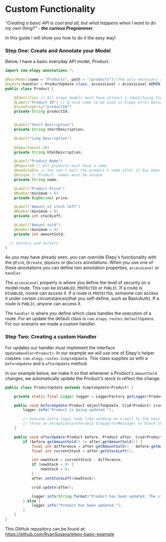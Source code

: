 # Custom Functionality

_"Creating a basic API is cool and all, but what happens when I want to do my own thing?"_ - ___the curious Programmer___.

In this guide I will show you how to do it the easy way!

### Step One: Create and Annotate your Model
Below, I have a basic everyday API model, Product.
```java
import com.elepy.annotations.*;

@RestModel(name = "Products", path = "/products")//The only necessary annotation for Elepy
@Update(handler = ProductUpdate.class, accessLevel = AccessLevel.ADMIN) //Override Elepy's Update :D
public class Product {

    @Identifier // All elepy models must have atleast 1 identifying field. By default it can be a 'String productId;'
    @Label("Product ID") // A nice name to be used in Elepy error messages and such
    @JsonProperty("productId")
    private String productId;


    @Label("Short Description")
    private String shortDescription;

    @Label("Long Description")
    
    @Importance(-10)
    private String htmlDescription;

    @Label("Product Name")
    @Required // All products must have a name
    @Uneditable // You can't edit the product's name after it has been set
    @Unique // Product  names must be unique
    private String name;

    @Label("Product Price")
    @Number(minimum = 0)
    private BigDecimal price;

    @Label("Amount of stock left")
    @Number(minimum = 0)
    private int stockLeft;

    @Label("Amount sold")
    @Number(minimum = 0)
    private int amountSold;

  // Getters and Setters
}
```

As you may have already seen, you can override Elepy's functionality with the `@Find`, `@Create`, `@Update` or `@Delete` annotations. When you use one of these annotations you can define two annotation properties, `accessLevel` or `handler`. 

The `accessLevel` property is where you define the level of security on a model route. This can be `DISABLED`, `PROTECTED` or `PUBLIC`. If a route is `DISABLED`, noone can access it. If a route is `PROTECTED`, someone can access it under certain circumstances(that you self-define, such as BasicAuth). If a route is `PUBLIC`, anyone can access it.

The `handler` is where you define which class handles the execution of a route. For an update the default class is `com.elepy.routes.DefaultUpdate`. For our scenario we made a custom handler.

### Step Two: Creating a custom Handler
For updates our handler must implement the interface `UpdateHandler<Product>`. In our example we will use one of Elepy's helper classes: `com.elepy.routes.SimpleUpdate`. This class supplies us with a `beforeUpdate` and a `afterUpdate` method.

In our example below, we make it so that whenever a Product's `amountSold` changes, we automatically update the Product's stock to reflect the change.
``` java
public class ProductUpdate extends SimpleUpdate<Product> {

    private static final Logger logger = LoggerFactory.getLogger(ProductUpdate.class);

    public void beforeUpdate(Product objectToUpdate, Crud<Product> crud, ElepyContext elepy) {
        logger.info("Product is being updated.");

        // execute extra logic code like sending an e-mail to the boss :D
        // throw an exception(preferably ElepyErrorMessage) to block the update
    }

    public void afterUpdate(Product before, Product after, Crud<Product> crud, ElepyContext elepy) {
        if (before.getAmountSold() != after.getAmountSold()) {
            final int difference = after.getAmountSold() - before.getAmountSold();
            final int currentStock = after.getStockLeft();

            int newStock = currentStock - difference;
            if (newStock < 0) {
                newStock = 0;
            }
            after.setStockLeft(newStock);

            crud.update(after);

            logger.info(String.format("Product has been updated. The stock has been increased/decreased by %d.", difference));
        } else {
            logger.info("Product has been updated.");
        }
    }
}
```

This GitHub repository can be found at: https://github.com/RyanSusana/elepy-basic-example